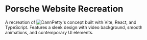 # Porsche Website Recreation

A recreation of ![DannPetty's](https://x.com/DannPetty/status/1935548475552546938) concept built with Vite, React, and TypeScript. Features a sleek design with video background, smooth animations, and contemporary UI elements.
